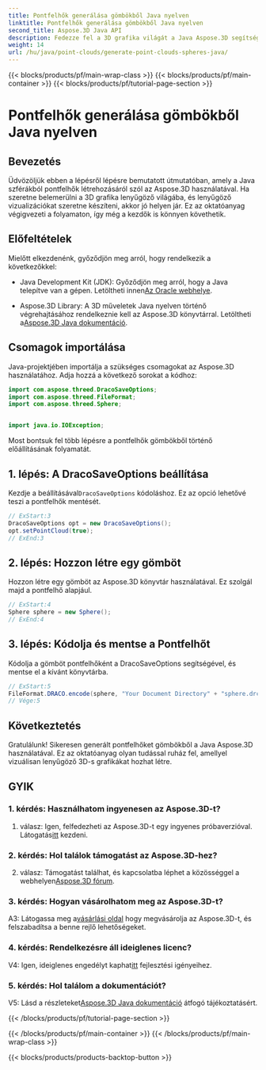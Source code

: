 ```yaml
---
title: Pontfelhők generálása gömbökből Java nyelven
linktitle: Pontfelhők generálása gömbökből Java nyelven
second_title: Aspose.3D Java API
description: Fedezze fel a 3D grafika világát a Java Aspose.3D segítségével. Tanuljon meg pontfelhőket generálni gömbökből ezzel a könnyen követhető oktatóanyaggal.
weight: 14
url: /hu/java/point-clouds/generate-point-clouds-spheres-java/
---
```


{{< blocks/products/pf/main-wrap-class >}}
{{< blocks/products/pf/main-container >}}
{{< blocks/products/pf/tutorial-page-section >}}

# Pontfelhők generálása gömbökből Java nyelven

## Bevezetés

Üdvözöljük ebben a lépésről lépésre bemutatott útmutatóban, amely a Java szférákból pontfelhők létrehozásáról szól az Aspose.3D használatával. Ha szeretne belemerülni a 3D grafika lenyűgöző világába, és lenyűgöző vizualizációkat szeretne készíteni, akkor jó helyen jár. Ez az oktatóanyag végigvezeti a folyamaton, így még a kezdők is könnyen követhetik.

## Előfeltételek

Mielőtt elkezdenénk, győződjön meg arról, hogy rendelkezik a következőkkel:

-  Java Development Kit (JDK): Győződjön meg arról, hogy a Java telepítve van a gépen. Letöltheti innen[Az Oracle webhelye](https://www.oracle.com/java/technologies/javase-downloads.html).

-  Aspose.3D Library: A 3D műveletek Java nyelven történő végrehajtásához rendelkeznie kell az Aspose.3D könyvtárral. Letöltheti a[Aspose.3D Java dokumentáció](https://reference.aspose.com/3d/java/).

## Csomagok importálása

Java-projektjében importálja a szükséges csomagokat az Aspose.3D használatához. Adja hozzá a következő sorokat a kódhoz:

```java
import com.aspose.threed.DracoSaveOptions;
import com.aspose.threed.FileFormat;
import com.aspose.threed.Sphere;


import java.io.IOException;
```

Most bontsuk fel több lépésre a pontfelhők gömbökből történő előállításának folyamatát.

## 1. lépés: A DracoSaveOptions beállítása

 Kezdje a beállításával`DracoSaveOptions` kódoláshoz. Ez az opció lehetővé teszi a pontfelhők mentését.

```java
// ExStart:3
DracoSaveOptions opt = new DracoSaveOptions();
opt.setPointCloud(true);
// ExEnd:3
```

## 2. lépés: Hozzon létre egy gömböt

Hozzon létre egy gömböt az Aspose.3D könyvtár használatával. Ez szolgál majd a pontfelhő alapjául.

```java
// ExStart:4
Sphere sphere = new Sphere();
// ExEnd:4
```

## 3. lépés: Kódolja és mentse a Pontfelhőt

Kódolja a gömböt pontfelhőként a DracoSaveOptions segítségével, és mentse el a kívánt könyvtárba.

```java
// ExStart:5
FileFormat.DRACO.encode(sphere, "Your Document Directory" + "sphere.drc", opt);
// Vége:5
```

## Következtetés

Gratulálunk! Sikeresen generált pontfelhőket gömbökből a Java Aspose.3D használatával. Ez az oktatóanyag olyan tudással ruház fel, amellyel vizuálisan lenyűgöző 3D-s grafikákat hozhat létre.

## GYIK

### 1. kérdés: Használhatom ingyenesen az Aspose.3D-t?

 1. válasz: Igen, felfedezheti az Aspose.3D-t egy ingyenes próbaverzióval. Látogatás[itt](https://releases.aspose.com/) kezdeni.

### 2. kérdés: Hol találok támogatást az Aspose.3D-hez?

 2. válasz: Támogatást találhat, és kapcsolatba léphet a közösséggel a webhelyen[Aspose.3D fórum](https://forum.aspose.com/c/3d/18).

### 3. kérdés: Hogyan vásárolhatom meg az Aspose.3D-t?

 A3: Látogassa meg a[vásárlási oldal](https://purchase.aspose.com/buy) hogy megvásárolja az Aspose.3D-t, és felszabadítsa a benne rejlő lehetőségeket.

### 4. kérdés: Rendelkezésre áll ideiglenes licenc?

 V4: Igen, ideiglenes engedélyt kaphat[itt](https://purchase.aspose.com/temporary-license/) fejlesztési igényeihez.

### 5. kérdés: Hol találom a dokumentációt?

 V5: Lásd a részleteket[Aspose.3D Java dokumentáció](https://reference.aspose.com/3d/java/) átfogó tájékoztatásért.

{{< /blocks/products/pf/tutorial-page-section >}}

{{< /blocks/products/pf/main-container >}}
{{< /blocks/products/pf/main-wrap-class >}}

{{< blocks/products/products-backtop-button >}}
